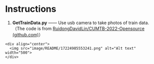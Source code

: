 # Instructions

1. **GetTrainData.py** —— Use usb camera to take photos of train data.（The code is from [RuidongDavidLin/CUMTB-2022-Opensource (github.com)](https://github.com/RuidongDavidLin/CUMTB-2022-Opensource)）


```
<div align="center">
  <img src="image/README/17224985553241.png" alt="Alt text" width="500">
</div>
```
